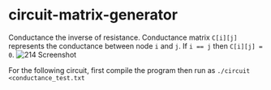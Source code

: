 # circuit-matrix-generator

Conductance the inverse of resistance. Conductance matrix `C[i][j]` represents the conductance between node `i` and `j`. If `i == j` then `C[i][j] = 0`.
![214 Screenshot](https://user-images.githubusercontent.com/97299316/163730793-110f50c3-b8fb-468f-ba43-6a24cfcf219a.png)

For the following circuit, first compile the program then run as `./circuit <conductance_test.txt`
